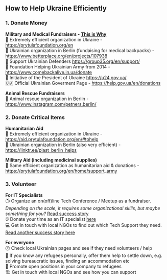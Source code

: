 ## How to Help Ukraine Efficiently

### 1. Donate Money

**Military and Medical Fundraisers -** **<a href="https://twitter.com/TheStanislawski/status/1551892005441134592">This is Why</a>**<br/>
:rocket: Extremely efficient organization in Ukraine - https://prytulafoundation.org/en <br/>
:school_satchel: Ukrainian organization in Berlin (fundaising for medical backpacks) - https://www.betterplace.org/en/projects/107938<br/>
:ticket: Support Ukrainian Defenders https://group35.org/en/support/ <br/>
:runner: Foundation Helping Ukrainian Army from 2014 - https://www.comebackalive.in.ua/donate  <br/>
:man: Initiative of the President of Ukraine https://u24.gov.ua/ <br/>
🇺🇦 Official Ukrainian Goverment Page - https://help.gov.ua/en/donations <br/>

**Animal Rescue Fundraisers** <br/>
🐶 Animal rescue organization in Berlin - https://www.instagram.com/petners.berlin/

### 2. Donate Critical Items

**Humanitarian Aid** <br/>
:rocket: Extremely efficient organization in Ukraine - https://aid.prytulafoundation.org/en/#tohelp <br/>
:school_satchel: Ukrainian organization in Berlin (also very efficient) - https://linktr.ee/plast_berlin_helps


**Military Aid (including medicinal supplies)** <br/>
:rocket: Same efficient organization as humanitarian aid & donations - https://prytulafoundation.org/en/home/support_army

### 3. Volunteer


**For IT Specialists**<br/>
📺 Organize an on(off)line Tech Conference / Meetup as a fundraiser. _Depending on the scale, it requires some organizational skills, but maybe something for you?_ <a href="https://devfest.gdg.org.ua/">Read success story</a><br/>
⏰ Donate your time as an IT specialist <a href="https://www.ukrainetechcollective.com/">here</a><br/>
💻 Get in touch with local NGOs to find out which Tech Support they need. <a href="https://monday.com/blog/news/putting-tech-to-good-use-how-monday-com-is-supporting-ngos-in-ukraine/">Read another success story here</a>

**For everyone**</br> 
🕑 Check local Ukrainian pages and see if they need volunteers / help<br/>
👬 If you know any refugees personally, offer them help to settle down, e.g. solving bureaucratic issues, finding an accommodation etc <br/>
🏢 Promote open positions in your company to refugees <br/>
🏗️ Get in touch with local NGOs and see how you can support
